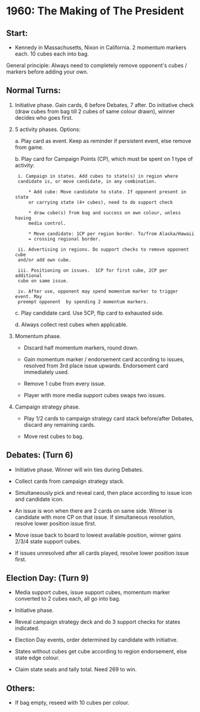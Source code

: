 1960: The Making of The President
=================================

Start:
------

* Kennedy in Massachusetts, Nixon in California.  2 momentum
markers each. 10 cubes each into bag.

General principle: Always need to completely remove opponent's
cubes / markers before adding your own.

Normal Turns:
-------------

1. Initiative phase. Gain cards, 6 before Debates, 7 after. Do initiative check
(draw cubes from bag till 2 cubes of same colour drawn), winner decides who
goes first.

2. 5 activity phases. Options:

    a. Play card as event. Keep as reminder if persistent event, else
    remove from game.

    b. Play card for  Campaign Points (CP), which must be spent on 1
    type of activity:

        i. Campaign in states. Add cubes to state(s) in region where
        candidate is, or move candidate, in any combination.

            * Add cube: Move candidate to state. If opponent present in state
            or carrying state (4+ cubes), need to do support check

            * draw cube(s) from bag and success on own colour, unless having
            media control.

            * Move candidate: 1CP per region border. To/from Alaska/Hawaii
            = crossing regional border.

        ii. Advertising in regions. Do support checks to remove opponent cube
        and/or add own cube.

        iii. Positioning on issues.  1CP for first cube, 2CP per additional
        cube on same issue.

        iv. After use, opponent may spend momentum marker to trigger event. May
        preempt opponent  by spending 2 momentum markers.

    c. Play candidate card. Use 5CP, flip card to exhausted side.

    d. Always collect rest cubes when applicable.

3. Momentum phase.

    * Discard half momentum markers, round down.

    * Gain momentum marker / endorsement card according to issues, resolved
    from 3rd place issue upwards. Endorsement card immediately used.

    * Remove 1 cube from every issue.

    * Player with more media support cubes swaps two issues.

4. Campaign strategy phase.

    * Play 1/2 cards to campaign strategy card stack before/after Debates,
    discard any remaining cards.

    * Move rest cubes to bag.

Debates: (Turn 6)
-----------------

* Initiative phase. Winner will win ties during Debates.

* Collect cards from campaign strategy stack.

* Simultaneously pick and reveal card, then place according to issue icon and
candidate icon.

* An issue is won when there are 2 cards on same side. Winner is candidate with
more CP on that issue. If simultaneous resolution, resolve lower position issue
first.

* Move issue back to board to lowest available position, winner gains 2/3/4
state support cubes.

* If issues unresolved after all cards played, resolve lower position issue
first.

Election Day: (Turn 9)
----------------------

* Media support cubes, issue support cubes, momentum marker converted to
2 cubes each, all go into bag.

* Initiative phase.

* Reveal campaign strategy deck and do 3 support checks for states indicated.

* Election Day events, order determined by candidate with initiative.

* States without cubes get cube according to region endorsement, else state
edge colour.

* Claim state seals and tally total. Need 269 to win.

Others:
-------

* If bag empty, reseed with 10 cubes per colour.

